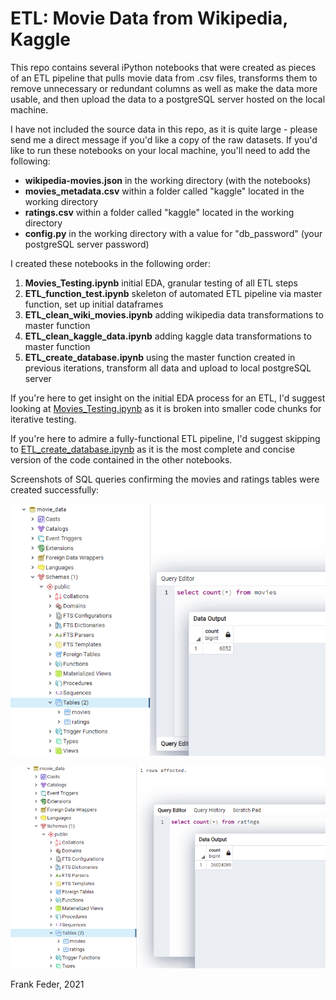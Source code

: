 # ETL: Movie Data from Wikipedia, Kaggle 
This repo contains several iPython notebooks that were created as pieces of an ETL pipeline that pulls movie data from .csv files, transforms them to remove unnecessary or redundant columns as well as make the data more usable, and then upload the data to a postgreSQL server hosted on the local machine.

I have not included the source data in this repo, as it is quite large - please send me a direct message if you'd like a copy of the raw datasets. If you'd like to run these notebooks on your local machine, you'll need to add the following:
* **wikipedia-movies.json** in the working directory (with the notebooks)
* **movies_metadata.csv** within a folder called "kaggle" located in the working directory
* **ratings.csv**  within a folder called "kaggle" located in the working directory
* **config.py** in the working directory with a value for "db_password" (your postgreSQL server password)

I created these notebooks in the following order:
1. **Movies_Testing.ipynb** initial EDA, granular testing of all ETL steps
2. **ETL_function_test.ipynb** skeleton of automated ETL pipeline via master function, set up initial dataframes
3. **ETL_clean_wiki_movies.ipynb** adding wikipedia data transformations to master function
4. **ETL_clean_kaggle_data.ipynb** adding kaggle data transformations to master function
5. **ETL_create_database.ipynb** using the master function created in previous iterations, transform all data and upload to local postgreSQL server

If you're here to get insight on the initial EDA process for an ETL, I'd suggest looking at [Movies_Testing.ipynb](./Movies_Testing.ipynb) as it is broken into smaller code chunks for iterative testing.

If you're here to admire a fully-functional ETL pipeline, I'd suggest skipping to [ETL_create_database.ipynb](./ETL_create_database.ipynb) as it is the most complete and concise version of the code contained in the other notebooks.

Screenshots of SQL queries confirming the movies and ratings tables were created successfully:

![](./Resources/movies_query.png)


![](./Resources/ratings_query.png)

Frank Feder, 2021